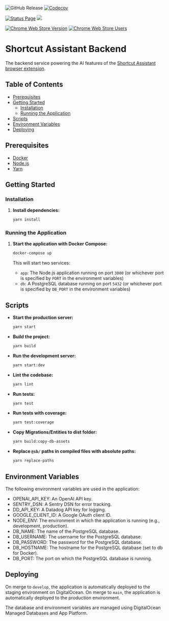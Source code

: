 ![GitHub Release](https://img.shields.io/github/v/release/JensAstrup/shortcut-assistant-backend?style=for-the-badge)
[![Codecov](https://img.shields.io/codecov/c/github/JensAstrup/shortcut-assistant-backend?style=for-the-badge&link=https%3A%2F%2Fapp.codecov.io%2Fgh%2FJensAstrup%2Fshortcut-assistant-backend)](https://app.codecov.io/gh/JensAstrup/shortcut-assistant-backend)

[![Status Page](https://img.shields.io/website?style=for-the-badge&url=https%3A%2F%2Fstatus.jensastrup.io%2F&label=Status%20Page)](https://status.jensastrup.io/)
![](https://api.checklyhq.com/v1/badges/checks/e8b42215-cec2-4553-9318-dc7ec168005a?style=for-the-badge&theme=dark&responseTime=true)

[![Chrome Web Store Version](https://img.shields.io/chrome-web-store/v/kmdlofehocppnlkpokdbiaalcelhedef?style=for-the-badge&)](https://chromewebstore.google.com/detail/shortcut-assistant/kmdlofehocppnlkpokdbiaalcelhedef?hl=en&authuser=0)
[![Chrome Web Store Users](https://img.shields.io/chrome-web-store/users/kmdlofehocppnlkpokdbiaalcelhedef?style=for-the-badge&)](https://chromewebstore.google.com/detail/shortcut-assistant/kmdlofehocppnlkpokdbiaalcelhedef?hl=en&authuser=0)


# Shortcut Assistant Backend

The backend service powering the AI features of the [Shortcut Assistant browser extension](https://github.com/JensAstrup/shortcut-assistant).

## Table of Contents
- [Prerequisites](#prerequisites)
- [Getting Started](#getting-started)
  - [Installation](#installation)
  - [Running the Application](#running-the-application)
- [Scripts](#scripts)
- [Environment Variables](#environment-variables)
- [Deploying](#deploying)

## Prerequisites

- [Docker](https://www.docker.com/get-started)
- [Node.js](https://nodejs.org/)
- [Yarn](https://yarnpkg.com/)

## Getting Started

### Installation

1. **Install dependencies:**
    ```sh
    yarn install
    ```

### Running the Application

1. **Start the application with Docker Compose:**
    ```sh
    docker-compose up
    ```

   This will start two services:
   - `app`: The Node.js application running on port `3000` (or whichever port is specified by `PORT` in the environment variables)
   - `db`: A PostgreSQL database running on port `5432` (or whichever port is specified by `DB_PORT` in the environment variables)


## Scripts

- **Start the production server:**
  ```sh
  yarn start
  ```

- **Build the project:**
  ```sh
  yarn build
  ```

- **Run the development server:**
  ```sh
  yarn start:dev
  ```

- **Lint the codebase:**
  ```sh
  yarn lint
  ```

- **Run tests:**
  ```sh
  yarn test
  ```

- **Run tests with coverage:**
  ```sh
  yarn test:coverage
  ```
  
- **Copy Migrations/Entities to dist folder:**
  ```sh
  yarn build:copy-db-assets
  ```

- **Replace `@sb/` paths in compiled files with absolute paths:**
  ```sh
  yarn replace-paths
  ```

## Environment Variables

The following environment variables are used in the application:

- OPENAI_API_KEY: An OpenAI API key.
- SENTRY_DSN: A Sentry DSN for error tracking.
- DD_API_KEY: A Datadog API key for logging.
- GOOGLE_CLIENT_ID: A Google OAuth client ID.
- NODE_ENV: The environment in which the application is running (e.g., development, production).
- DB_NAME: The name of the PostgreSQL database.
- DB_USERNAME: The username for the PostgreSQL database.
- DB_PASSWORD: The password for the PostgreSQL database.
- DB_HOSTNAME: The hostname for the PostgreSQL database (set to db for Docker).
- DB_PORT: The port on which the PostgreSQL database is running.


## Deploying

On merge to `develop`, the application is automatically deployed to the staging environment on DigitalOcean. 
On merge to `main`, the application is automatically deployed to the production environment. 

The database and environment variables are managed using DigitalOcean Managed Databases and App Platform.
